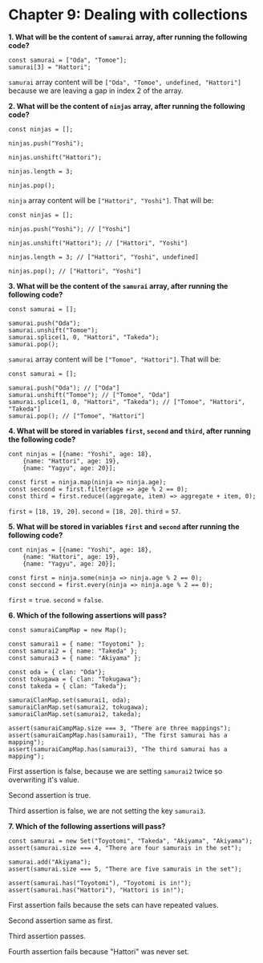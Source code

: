 # Chapter 9: Dealing with collections

**1. What will be the content of `samurai` array, after running the
following code?**

```
const samurai = ["Oda", "Tomoe"];
samurai[3] = "Hattori";
```

`samurai` array content will be `["Oda", "Tomoe", undefined, "Hattori"]`
because we are leaving a gap in index 2 of the array.

**2. What will be the content of `ninjas` array, after running the
following code?**

```
const ninjas = [];

ninjas.push("Yoshi");

ninjas.unshift("Hattori");

ninjas.length = 3;

ninjas.pop();
```

`ninja` array content will be `["Hattori", "Yoshi"]`. That will be:

```
const ninjas = [];

ninjas.push("Yoshi"); // ["Yoshi"]

ninjas.unshift("Hattori"); // ["Hattori", "Yoshi"]

ninjas.length = 3; // ["Hattori", "Yoshi", undefined]

ninjas.pop(); // ["Hattori", "Yoshi"]
```


**3. What will be the content of the `samurai` array, after running the
following code?**

```
const samurai = [];

samurai.push("Oda");
samurai.unshift("Tomoe");
samurai.splice(1, 0, "Hattori", "Takeda");
samurai.pop();
```

`samurai` array content will be `["Tomoe", "Hattori"]`. That will be:

```
const samurai = [];

samurai.push("Oda"); // ["Oda"]
samurai.unshift("Tomoe"); // ["Tomoe", "Oda"]
samurai.splice(1, 0, "Hattori", "Takeda"); // ["Tomoe", "Hattori", "Takeda"]
samurai.pop(); // ["Tomoe", "Hattori"]
```

**4. What will be stored in variables `first`, `second` and `third`,
after running the following code?**

```
cont ninjas = [{name: "Yoshi", age: 18},
    {name: "Hattori", age: 19},
    {name: "Yagyu", age: 20}];

const first = ninja.map(ninja => ninja.age);
const seccond = first.filter(age => age % 2 == 0);
const third = first.reduce((aggregate, item) => aggregate + item, 0);
```

`first` = `[18, 19, 20]`.
`second` = `[18, 20]`.
`third` = `57`.

**5. What will be stored in variables `first` and `second` after
running the following code?**

```
cont ninjas = [{name: "Yoshi", age: 18},
    {name: "Hattori", age: 19},
    {name: "Yagyu", age: 20}];

const first = ninja.some(ninja => ninja.age % 2 == 0);
const seccond = first.every(ninja => ninja.age % 2 == 0);
```

`first` = `true`.
`second` = `false`.

**6. Which of the following assertions will pass?**

```
const samuraiCampMap = new Map();

const samurai1 = { name: "Toyotomi" };
const samurai2 = { name: "Takeda" };
const samurai3 = { name: "Akiyama" };

const oda = { clan: "Oda"};
const tokugawa = { clan: "Tokugawa"};
const takeda = { clan: "Takeda"};

samuraiClanMap.set(samurai1, oda);
samuraiClanMap.set(samurai2, tokugawa);
samuraiClanMap.set(samurai2, takeda);

assert(samuraiCampMap.size === 3, "There are three mappings");
assert(samuraiCampMap.has(samurai1), "The first samurai has a mapping");
assert(samuraiCampMap.has(samurai3), "The third samurai has a mapping");
```

First assertion is false, because we are setting `samurai2` twice so
overwriting it's value.

Second assertion is true.

Third assertion is false, we are not setting the key `samurai3`.

**7. Which of the following assertions will pass?**

```
const samurai = new Set("Toyotomi", "Takeda", "Akiyama", "Akiyama");
assert(samurai.size === 4, "There are four samurais in the set");

samurai.add("Akiyama");
assert(samurai.size === 5, "There are five samurais in the set");

assert(samurai.has("Toyotomi"), "Toyotomi is in!");
assert(samurai.has("Hattori"), "Hattori is in!");
```

First assertion fails because the sets can have repeated values.

Second assertion same as first.

Third assertion passes.

Fourth assertion fails because "Hattori" was never set.